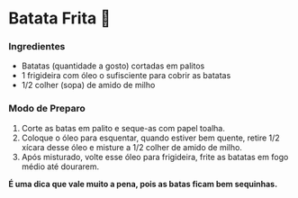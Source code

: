 # Batata Frita :fries:

### Ingredientes

- Batatas (quantidade a gosto) cortadas em palitos
- 1 frigideira com óleo o sufisciente para cobrir as batatas
- 1/2 colher (sopa) de amido de milho


### Modo de Preparo

1. Corte as batas em palito e seque-as com papel toalha.
2. Coloque o óleo para esquentar, quando estiver bem quente, retire 1/2 xícara desse óleo e misture a 1/2 colher de amido de milho.
3. Após misturado, volte esse óleo para frigideira, frite as batatas em fogo médio até dourarem.


**É uma dica que vale muito a pena, pois as batas ficam bem sequinhas.**





